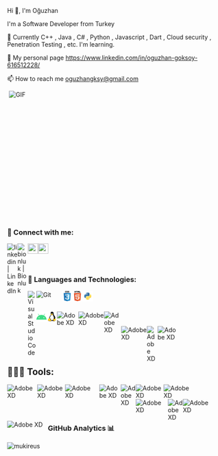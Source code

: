 Hi 👋, I'm Oğuzhan

I'm a Software Developer from Turkey



🌱 Currently C++ , Java , C# , Python , Javascript , Dart , Cloud security , Penetration Testing , etc. I'm learning.



📝 My personal page https://www.linkedin.com/in/oguzhan-goksoy-616512228/




📫 How to reach me oguzhangksy@gmail.com

<img align="right" alt="GIF" src="https://github.com/abhisheknaiidu/abhisheknaiidu/blob/master/code.gif?raw=true" width="500" height="320" />



### 📩 Connect with me:

[<img align="left" alt="linkedin | LinkedIn" width="24px" src="https://upload.wikimedia.org/wikipedia/commons/thumb/c/ca/LinkedIn_logo_initials.png/640px-LinkedIn_logo_initials.png" />][linkedin]
[<img align="left" alt="bionluk | Bionluk" width="24px" src="https://blogger.googleusercontent.com/img/b/R29vZ2xl/AVvXsEh0XbRYqyGYDckilxaTUMD-K1rE4yqELtjke2aIvktzYa9iILk4BB7DSwJvY8IbQ4MnpYe1bmGm31GXFnqFChOu4SC2QCpy86fU5YfnSgrTzbmQmjHDiVXh9r4Ri_5oGFdPdPANXfKVDCny/s320/photo.jpg" />][bionluk]
[<img align="left" height="24" width="24" src="https://upload.wikimedia.org/wikipedia/commons/a/a5/Instagram_icon.png" />][instagram]
[<img align="left" height="24" width="24" src="https://upload.wikimedia.org/wikipedia/commons/7/7e/Gmail_icon_%282020%29.svg" />][gmail]

<br />
<br>
<br />

### 🔧 Languages and Technologies:
[<img align="left" alt="Visual Studio Code" width="20px" src="https://upload.wikimedia.org/wikipedia/tr/thumb/2/2e/Java_Logo.svg/210px-Java_Logo.svg.png" />][vsCode]
[<img align="left" alt="Git" width="60px" src="https://www.freecodecamp.org/news/content/images/size/w2000/2024/03/csharp2.png" />][git]

[<img align="left" alt="Flutter" width="24px" src="https://raw.githubusercontent.com/devicons/devicon/master/icons/css3/css3-original-wordmark.svg" />][flutter]
[<img align="left" alt="Ios" width="24px" src="https://raw.githubusercontent.com/devicons/devicon/master/icons/html5/html5-original-wordmark.svg"/>][ios]
  
[<img align="left" alt="Python" width="24px" src="https://raw.githubusercontent.com/github/explore/cebd63002168a05a6a642f309227eefeccd92950/topics/python/python.png" />][python]

<br>
<br>


[<img align="left" alt="Android" width="24px" src="https://raw.githubusercontent.com/github/explore/80688e429a7d4ef2fca1e82350fe8e3517d3494d/topics/android/android.png" />][android]
[<img align="left" alt="Adobe XD" width="24px" src="https://raw.githubusercontent.com/devicons/devicon/master/icons/linux/linux-original.svg" />][xd]
[<img align="left" alt="Adobe XD" width="50px" src="https://i0.wp.com/teknohisar.com/wp-content/uploads/2017/10/database.png?fit=600%2C315&ssl=1" />][sql]
[<img align="left" alt="Adobe XD" width="60px" src="https://upload.wikimedia.org/wikipedia/commons/thumb/3/38/SQLite370.svg/271px-SQLite370.svg.png" />][sqllit]
[<img align="left" alt="Adobe XD" width="40px" src="https://cdn.freebiesupply.com/logos/large/2x/php-1-logo-png-transparent.png" />][php]
<br />
<br>
[<img align="left" alt="Adobe XD" width="60px" src="https://www.armbian.com/wp-content/uploads/2018/03/logo2.png" />][armbian]
[<img align="left" alt="Adobe XD" width="25px" src="https://brandslogos.com/wp-content/uploads/thumbs/c-logo-vector.svg" />][cp]
[<img align="left" alt="Adobe XD" width="50px" src="https://cdn.wmaraci.com/nedir/Kali-Linux.png" />][kali]

<br />
<br>
<br />

## 👩‍💻📱 Tools:
[<img align="left" alt="Adobe XD" width="70px" src="https://miro.medium.com/v2/resize:fit:720/0*JQ3INI7sdhkF1T3R.png" />][vicual]

[<img align="left" alt="Adobe XD" width="65px" src="https://indcor.eu/wp-content/uploads/2022/02/discord.png" />][i]

[<img align="left" alt="Adobe XD" width="80px" src="https://a.slack-edge.com/3d92b39/marketing/img/nav/slack-salesforce-logo-nav-black@2x.png" />][ii]

[<img align="left" alt="Adobe XD" width="50px" src="https://i.pcmag.com/imagery/reviews/04C2m2ye5UfXyb5x5WWIsZ4-19.fit_lim.size_1050x591.v1625759628.png" />][iiii]

[<img align="left" alt="Adobe XD" width="35px" src="https://www.adobe.com/cc-shared/assets/img/product-icons/svg/photoshop-64.svg" />][iii]

[<img align="left" alt="Adobe XD" width="65px" src="https://www.vincenzoracca.com/images/spring.png" />][iiiii]

[<img align="left" alt="Adobe XD" width="65px" src="https://www.truncgil.com.tr/file/2021/07/android_studio.png" />][iiiiii]

[<img align="left" alt="Adobe XD" width="75px" src="https://cdn.freelogovectors.net/svg10/unity-new-logo-freelogovectors.net_.svg" />][iiiiiii]

[<img align="left" alt="Adobe XD" width="35px" src="https://play-lh.googleusercontent.com/s-V-4IgEcMbk1ZpEYVzwxW9_wUP-W5hPlG31vlKIPyjPzVkHb9FaqLLxLkLfMwWXnZ0=s180" />][iiiiiiii]

[<img align="left" alt="Adobe XD" width="80px" src="https://practica.vc/media/988.png" />][iiiiiiiii]

[<img align="left" alt="Adobe XD" width="95px" src="https://cloud.clara.io/img/ClaraLogo.png" />][iiiiiiiiiii]



<br />
<br />
<br />
<br />



### GitHub Analytics 📊

  <img height="180em" align="left" src="https://github-readme-stats.vercel.app/api/top-langs?username=IbrahimTalha0&show_icons=true&locale=en&layout=compact&langs_count=8&theme=radical" alt="mukireus"/>
</a>

<br />
<br />

[instagram]: https://www.instagram.com/oguzhan_goksoy
[bionluk]: https://stackoverflow.com/users/17634212
[linkedin]: https://www.linkedin.com/in/oguzhan-goksoy-616512228/
[medium]: https://demiribrahimtalha.medium.com/
[gmail]: mailto:oguzhangksy@gmail.com
[flutter]: https://www.w3schools.com/css/
[vsCode]: https://www.java.com/tr/download/help/whatis_java.html
[git]: https://docs.microsoft.com/en-us/dotnet/csharp/
[android]: https://www.android.com/intl/tr_tr/
[php]: https://www.php.net/
[armbian]: https://www.armbian.com/
[kali]: https://www.kali.org/

[python]: https://www.python.org/
[ios]: https://www.w3.org/html/
[xd]: https://www.linux.org/
[cp]: https://www.cplusplus.com/
[sql]: https://www.microsoft.com/tr-tr/sql-server 
[sqllit]: https://www.sqlite.org/
[vicual]: https://code.visualstudio.com/
[i]: https://discord.com/
[ii]: https://slack.com/intl/en-tr/
[iii]: https://www.photoshop.com/en
[iiii]: https://trello.com/en
[iiiii]: https://spring.io/
[iiiiii]: https://developer.android.com/studio
[iiiiiii]: https://unity.com/
[iiiiiiii]: https://www.thingiverse.com/gfdsal09/designs
[iiiiiiiii]: https://www.cgtrader.com/oguzhangoksoy
[iiiiiiiiiii]: https://cloud.clara.io/user/OguzhanGoksoy

